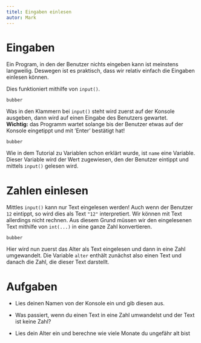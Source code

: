 ```yaml
---
titel: Eingaben einlesen
autor: Mark  
---
```


Eingaben
========

Ein Program, in den der Benutzer nichts eingeben kann ist meinstens
langweilig. Deswegen ist es praktisch, dass wir relativ einfach die
Eingaben einlesen können.

Dies funktioniert mithilfe von `input()`.

```{.python firstline=1, lastline=2, include="../../../Beispiele/eingabe.py"}
bubber
```

Was in den Klammern bei `input()` steht wird zuerst auf der Konsole ausgeben, dann
wird auf einen Eingabe des Benutzers gewartet.\
**Wichtig:** das Programm wartet solange bis der Benutzer etwas auf der
Konsole eingetippt und mit ’Enter’ bestätigt hat!

```{.python firstline=2, lastline=2, include="../../../Beispiele/eingabe.py"}
bubber
```

Wie in dem Tutorial zu Variablen schon erklärt wurde, ist `name` eine Variable.
Dieser Variable wird der Wert zugewiesen, den der Benutzer eintippt und
mittels `input()` gelesen wird.

Zahlen einlesen
===============

Mittles `input()` kann nur Text eingelesen werden! Auch wenn der Benutzer `12` 
eintippt, so wird dies als Text `"12"` interpretiert. Wir können mit Text
allerdings nicht rechnen. Aus diesem Grund müssen wir den eingelesenen
Text mithilfe von `int(...)` in eine ganze Zahl konvertieren.

```{.python firstline=4, lastline=5, include="../../../Beispiele/eingabe.py"}
bubber
```

Hier wird nun zuerst das Alter als Text eingelesen und dann in eine Zahl
umgewandelt. Die Variable `alter` enthält zunächst also einen Text und danach
die Zahl, die dieser Text darstellt.

Aufgaben
========

-   Lies deinen Namen von der Konsole ein und gib diesen aus.

-   Was passiert, wenn du einen Text in eine Zahl umwandelst und der
    Text ist keine Zahl?

-   Lies dein Alter ein und berechne wie viele Monate du ungefähr alt
    bist


